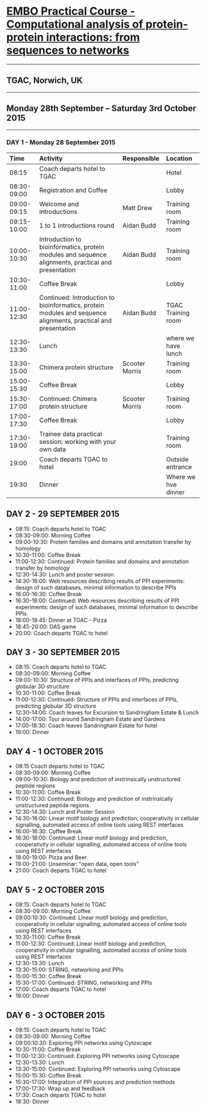 # [EMBO Practical Course - Computational analysis of protein-protein interactions: from sequences to networks](http://events.embo.org/15-protein-protein/)

-------

## TGAC, Norwich, UK

-------

## Monday 28th September – Saturday 3rd October 2015

-------

### DAY 1 - Monday 28 September 2015

| Time        | Activity                                                                                                       | Responsible    | Location            |
| :---------- | :------------------------------------------------------------------------------------------------------------- | :------------- | :------------------ |
| 08:15       | Coach departs hotel to TGAC                                                                                    |                | Hotel               |
| 08:30-09:00 | Registration and Coffee                                                                                        |                | Lobby               |
| 09:00-09:15 | Welcome and introductions                                                                                      | Matt Drew      | Training room       |
| 09:15-10:00 | 1 to 1 introductions round                                                                                     | Aidan Budd     | Training room       |
| 10:00-10:30 | Introduction to bioinformatics, protein modules and sequence alignments, practical and presentation            | Aidan Budd     | Training room       |
| 10:30-11:00 | Coffee Break                                                                                                   |                | Lobby               |
| 11:00-12:30 | Continued: Introduction to bioinformatics, protein modules and sequence alignments, practical and presentation | Aidan Budd     | TGAC Training room  |
| 12:30-13:30 | Lunch                                                                                                          |                | where we have lunch |
| 13:30-15:00 | Chimera protein structure                                                                                      | Scooter Morris | Training room       |
| 15:00-15:30 | Coffee Break                                                                                                   |                | Lobby               |
| 15:30-17:00 | Continued: Chimera protein structure                                                                           | Scooter Morris | Training room       |
| 17:00-17:30 | Coffee Break                                                                                                   |                | Lobby               |
| 17:30-19:00 | Trainee data practical session: working with your own data                                                     |                | Training room       |
| 19:00       | Coach departs TGAC to hotel                                                                                    |                | Outside entrance    |
| 19:30       | Dinner                                                                                                         |                | Where we hve dinner |


DAY 2 - 29 SEPTEMBER 2015
-------------------------
* 08:15: Coach departs hotel to TGAC
* 08:30-09:00: Morning Coffee
* 09:00-10:30: Protein families and domains and annotation transfer by homology
* 10:30-11:00: Coffee Break
* 11:00-12:30: Continued: Protein families and domains and annotation transfer by homology
* 12:30-14:30: Lunch and poster session
* 14:30-16:00: Web resources describing results of PPI experiments: design of such databases, minimal information to describe PPIs
* 16:00-16:30: Coffee Break
* 16:30-18:00: Continued: Web resources describing results of PPI experiments: design of such databases, minimal information to describe PPIs
* 18:00-18:45: Dinner at TGAC - Pizza
* 18:45-20:00: DAS game
* 20:00: Coach departs TGAC to hotel

DAY 3 - 30 SEPTEMBER 2015
------------------------
* 08:15: Coach departs hotel to TGAC
* 08:30-09:00: Morning Coffee
* 09:00-10:30: Structure of PPIs and interfaces of PPIs, predicting globular 3D structure
* 10:30-11:00: Coffee Break
* 11:00-12:30: Continued: Structure of PPIs and interfaces of PPIs, predicting globular 3D structure
* 12:30-14:00: Coach leaves for Excursion to Sandringham Estate & Lunch
* 14:00-17:00: Tour around Sandringham Estate and Gardens
* 17:00-18:30: Coach leaves Sandringham Estate for hotel
* 19:00: Dinner

DAY 4 - 1 OCTOBER 2015
----------------------
* 08:15 Coach departs hotel to TGAC
* 08:30-09:00: Morning Coffee
* 09:00-10:30: Biology and prediction of instrinsically unstructured peptide regions
* 10:30-11:00: Coffee Break
* 11:00-12:30: Continued: Biology and prediction of instrinsically unstructured peptide regions
* 12:30-14:30: Lunch and Poster Session
* 14:30-16:00: Linear motif biology and prediction, cooperativity in cellular signalling, automated access of online tools using REST interfaces
* 16:00-16:30: Coffee Break
* 16:30-18:00: Continued: Linear motif biology and prediction, cooperativity in cellular signalling, automated access of online tools using REST interfaces
* 18:00-19:00: Pizza and Beer
* 19:00-21:00: Unseminar: "open data, open tools"
* 21:00: Coach departs TGAC to hotel

DAY 5 - 2 OCTOBER 2015
----------------------
* 08:15: Coach departs hotel to TGAC
* 08:30-09:00: Morning Coffee
* 09:00:10:30: Continued: Linear motif biology and prediction, cooperativity in cellular signalling, automated access of online tools using REST interfaces
* 10:30-11:00: Coffee Break
* 11:00-12:30: Continued: Linear motif biology and prediction, cooperativity in cellular signalling, automated access of online tools using REST interfaces
* 12:30-13:30: Lunch
* 13:30-15:00: STRING, networking and PPIs
* 15:00-15:30: Coffee Break
* 15:30-17:00: Continued: STRING, networking and PPIs
* 17:00: Coach departs TGAC to hotel
* 19:00: Dinner

DAY 6 - 3 OCTOBER 2015
----------------------
* 08:15: Coach departs hotel to TGAC
* 08:30-09:00: Morning Coffee
* 09:00:10:30: Exploring PPI networks using Cytoscape
* 10:30-11:00: Coffee Break
* 11:00-12:30: Continued: Exploring PPI networks using Cytoscape
* 12:30-13:30: Lunch
* 13:30-15:00: Continued: Exploring PPI networks using Cytoscape
* 15:00-15:30: Coffee Break
* 15:30-17:00: Integration of PPI sources and prediction methods
* 17:00-17:30: Wrap up and feedback
* 17:30: Coach departs TGAC to hotel
* 18:30: Dinner

